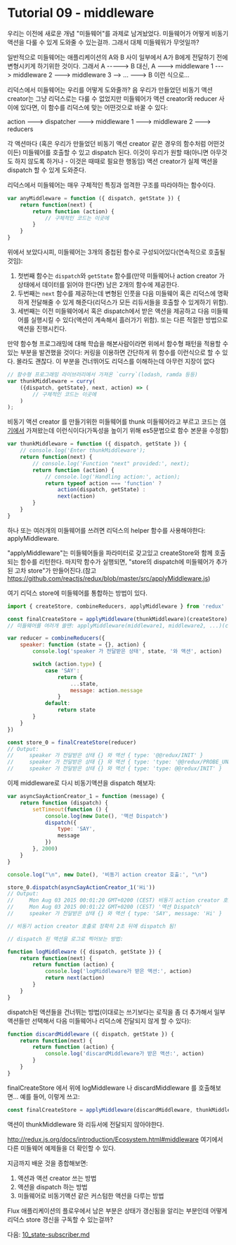 <!-- Tutorial 09 - middleware.js -->
# Tutorial 09 - middleware

<!-- We left dispatch-async-action-2.js with a new concept: "middleware". Somehow middleware should help us to solve async action handling. So what exactly is middleware? -->

우리는 이전에 새로운 개념 "미들웨어"를 과제로 남겨놨었다. 미들웨어가 어떻게 비동기 액션을 다룰 수 있게 도와줄 수 있는걸까. 그래서 대체 미들웨워가 무엇일까?

<!-- Generally speaking middleware is something that goes between parts A and B of an application to transform what A sends before passing it to B. So instead of having:
A -----\> B
we end up having
A ---\> middleware 1 ---\> middleware 2 ---\> middleware 3 --\> ... ---\> B -->

일반적으로 미들웨어는 애플리케이션의 A와 B 사이 일부에서 A가 B에게 전달하기 전에 변형시키게 하기위한 것이다.
그래서 A -----> B 대신, A ---> middleware 1 ---> middleware 2 ---> middleware 3 --> ... ---> B 이런 식으로...

<!-- How could middleware help us in the Redux context? Well it seems that the function that we are returning from our async action creator cannot be handled natively by Redux but if we had a middleware between our action creator and our reducers, we could transform this function into something that suits Redux: -->

리덕스에서 미들웨어는 우리를 어떻게 도와줄까? 음 우리가 만들었던 비동기 액션 creator는 그냥 리덕스로는 다룰 수 없었지만 미들웨어가 액션 creator와 reducer 사이에 있다면, 이 함수를 리덕스에 맞는 어떤것으로 바꿀 수 있다:

<!-- action ---\> dispatcher ---\> middleware 1 ---\> middleware 2 ---\> reducers -->

action ---> dispatcher ---> middleware 1 ---> middleware 2 ---> reducers

<!-- Our middleware will be called each time an action (or whatever else, like a function in our async action creator case) is dispatched and it should be able to help our action creator dispatch the real action when it wants to (or do nothing - this is a totally valid and
sometimes desired behavior). -->

각 액션마다 (혹은 우리가 만들었던 비동기 액션 creator 같은 경우의 함수처럼 어떤것이든) 미들웨어를 호출할 수 있고 dispatch 된다. 이것이 우리가 원할 때(아니면 아무것도 하지 않도록 하거나 - 이것은 때때로 필요한 행동임) 액션 creator가 실제 액션을 dispatch 할 수 있게 도와준다.

<!-- In Redux, middleware are functions that must conform to a very specific signature and follow a strict structure:
/*
    var anyMiddleware = function ({ dispatch, getState }) {
        return function(next) {
            return function (action) {
                // your middleware-specific code goes here
            }
        }
    }
*/ -->

리덕스에서 미들웨어는 매우 구체적인 특징과 엄격한 구조를 따라야하는 함수이다.
```js
var anyMiddleware = function ({ dispatch, getState }) {
    return function(next) {
        return function (action) {
            // 구체적인 코드는 이곳에
        }
    }
}
```

<!-- As you can see above, a middleware is made of 3 nested functions (that will get called sequentially):
1) The first level provides the dispatch function and a getState function (if your middleware or your action creator needs to read data from state) to the 2 other levels
2) The second level provides the next function that will allow you to explicitly hand over your transformed input to the next middleware or to Redux (so that Redux can finally call all reducers).
3) the third level provides the action received from the previous middleware or from your dispatch and can either trigger the next middleware (to let the action continue to flow) or process the action in any appropriate way. -->

위에서 보았다시피, 미들웨어는 3개의 중첩된 함수로 구성되어있다(연속적으로 호출될 것임):
1. 첫번째 함수는 `dispatch`와 `getState` 함수를(만약 미들웨어나 action creator 가 상태에서 데이터를 읽어야 한다면) 남은 2개의 함수에 제공한다.
2. 두번째는 `next` 함수를 제공하는데 변형된 인풋을 다음 미들웨어 혹은 리덕스에 명확하게 전달해줄 수 있게 해준다(리덕스가 모든 리듀서들을 호출할 수 있게하기 위함).
3. 세번째는 이전 미들웨어에서 혹은 dispatch에서 받은 액션을 제공하고 다음 미들웨어를 실행시킬 수 있다(액션이 계속해서 흘러가기 위함). 또는 다른 적절한 방법으로 액션을 진행시킨다.

<!-- Those of you who are trained to functional programming may have recognized above an opportunity to apply a functional pattern: currying (if you aren't, don't worry, skipping the next 10 lines won't affect your Redux understanding). Using currying, you could simplify the above function like that:
/*
    // "curry" may come from any functional programming library (lodash, ramda, etc.)
    var thunkMiddleware = curry(
        ({dispatch, getState}, next, action) => (
            // your middleware-specific code goes here
        )
    );
*/ -->

만약 함수형 프로그래밍에 대해 학습을 해본사람이라면 위에서 함수형 패턴을 적용할 수 있는 부분을 발견했을 것이다: 커링을 이용하면 간단하게 위 함수를 이런식으로 할 수 있다. 몰라도 괜찮다. 이 부분을 건너뛰어도 리덕스를 이해하는데 아무런 지장이 없다
```js
// 함수형 프로그래밍 라이브러리에서 가져온 `curry`(lodash, ramda 등등)
var thunkMiddleware = curry(
    ({dispatch, getState}, next, action) => (
        // 구체적인 코드는 이곳에
    )
);
```

<!-- The middleware we have to build for our async action creator is called a thunk middleware and its code is provided here: https://github.com/gaearon/redux-thunk.
Here is what it looks like (with function body translated to es5 for readability):

var thunkMiddleware = function ({ dispatch, getState }) {
    // console.log('Enter thunkMiddleware');
    return function(next) {
        // console.log('Function "next" provided:', next);
        return function (action) {
            // console.log('Handling action:', action);
            return typeof action === 'function' ?
                action(dispatch, getState) :
                next(action)
        }
    }
} -->

비동기 액션 creator 를 만들기위한 미들웨어를 thunk 미들웨어라고 부르고 코드는 [여기에서](https://github.com/gaearon/redux-thunk) 가져왔는데 이런식이다(가독성을 높이기 위해 es5문법으로 함수 본문을 수정함)

```js
var thunkMiddleware = function ({ dispatch, getState }) {
    // console.log('Enter thunkMiddleware');
    return function(next) {
        // console.log('Function "next" provided:', next);
        return function (action) {
            // console.log('Handling action:', action);
            return typeof action === 'function' ?
                action(dispatch, getState) :
                next(action)
        }
    }
}
```

<!-- To tell Redux that we have one or more middlewares, we must use one of Redux's helper functions: applyMiddleware. -->

하나 또는 여러개의 미들웨어를 쓰려면 리덕스의 helper 함수를 사용해야한다: applyMiddleware.

<!-- "applyMiddleware" takes all your middlewares as parameters and returns a function to be called
with Redux createStore. When this last function is invoked, it will produce "a higher-order
store that applies middleware to a store's dispatch".
(from https://github.com/reactjs/redux/blob/master/src/applyMiddleware.js) -->

"applyMiddleware"는 미들웨어들을 파라미터로 갖고있고 createStore와 함께 호출되는 함수를 리턴한다. 마지막 함수가 실행되면, "store의 dispatch에 미들웨어가 추가된 고차 store"가 만들어진다.(참고 https://github.com/reactjs/redux/blob/master/src/applyMiddleware.js)

<!-- Here is how you would integrate a middleware into your Redux store: -->

여기 리덕스 store에 미들웨어를 통합하는 방법이 있다.

<!-- import { createStore, combineReducers, applyMiddleware } from 'redux'

const finalCreateStore = applyMiddleware(thunkMiddleware)(createStore)
// For multiple middlewares, write: applyMiddleware(middleware1, middleware2, ...)(createStore)

var reducer = combineReducers({
    speaker: function (state = {}, action) {
        console.log('speaker was called with state', state, 'and action', action)

        switch (action.type) {
            case 'SAY':
                return {
                    ...state,
                    message: action.message
                }
            default:
                return state
        }
    }
})

const store_0 = finalCreateStore(reducer)
// Output:
//     speaker was called with state {} and action { type: '@@redux/INIT' }
//     speaker was called with state {} and action { type: '@@redux/PROBE_UNKNOWN_ACTION_s.b.4.z.a.x.a.j.o.r' }
//     speaker was called with state {} and action { type: '@@redux/INIT' } -->

```js
import { createStore, combineReducers, applyMiddleware } from 'redux'

const finalCreateStore = applyMiddleware(thunkMiddleware)(createStore)
// 미들웨어를 여러개 쓸땐: applyMiddleware(middleware1, middleware2, ...)(createStore)

var reducer = combineReducers({
    speaker: function (state = {}, action) {
        console.log('speaker 가 전달받은 상태', state, '와 액션', action)

        switch (action.type) {
            case 'SAY':
                return {
                    ...state,
                    message: action.message
                }
            default:
                return state
        }
    }
})

const store_0 = finalCreateStore(reducer)
// Output:
//     speaker 가 전달받은 상태 {} 와 액션 { type: '@@redux/INIT' }
//     speaker 가 전달받은 상태 {} 와 액션 { type: 'type: '@@redux/PROBE_UNKNOWN_ACTION_s.b.4.z.a.x.a.j.o.r' }
//     speaker 가 전달받은 상태 {} 와 액션 { type: 'type: @@redux/INIT' }

```

<!-- Now that we have our middleware-ready store instance, let's try again to dispatch our async action: -->

<!-- var asyncSayActionCreator_1 = function (message) {
    return function (dispatch) {
        setTimeout(function () {
            console.log(new Date(), 'Dispatch action now:')
            dispatch({
                type: 'SAY',
                message
            })
        }, 2000)
    }
}

console.log("\n", new Date(), 'Running our async action creator:', "\n")

store_0.dispatch(asyncSayActionCreator_1('Hi'))
// Output:
//     Mon Aug 03 2015 00:01:20 GMT+0200 (CEST) Running our async action creator:
//     Mon Aug 03 2015 00:01:22 GMT+0200 (CEST) 'Dispatch action now:'
//     speaker was called with state {} and action { type: 'SAY', message: 'Hi' }

// Our action is correctly dispatched 2 seconds after our call the async action creator!

// Just for your curiosity, here is how a middleware to log all actions that are dispatched, would
// look like:

function logMiddleware ({ dispatch, getState }) {
    return function(next) {
        return function (action) {
            console.log('logMiddleware action received:', action)
            return next(action)
        }
    }
} -->

이제 middleware로 다시 비동기액션을 dispatch 해보자:

```js
var asyncSayActionCreator_1 = function (message) {
    return function (dispatch) {
        setTimeout(function () {
            console.log(new Date(), '액션 Dispatch')
            dispatch({
                type: 'SAY',
                message
            })
        }, 2000)
    }
}

console.log("\n", new Date(), '비동기 action creator 호출:', "\n")

store_0.dispatch(asyncSayActionCreator_1('Hi'))
// Output:
//     Mon Aug 03 2015 00:01:20 GMT+0200 (CEST) 비동기 action creator 호출:
//     Mon Aug 03 2015 00:01:22 GMT+0200 (CEST) '액션 Dispatch'
//     speaker 가 전달받은 상태 {} 와 액션 { type: 'SAY', message: 'Hi' }

// 비동기 action creator 호출로 정확히 2초 뒤에 dispatch 됨!

// dispatch 된 액션을 로그로 찍어보는 방법:

function logMiddleware ({ dispatch, getState }) {
    return function(next) {
        return function (action) {
            console.log('logMiddleware가 받은 액션:', action)
            return next(action)
        }
    }
}
```

<!-- Same below for a middleware to discard all actions that are dispatched (not very useful as is but with a bit of more logic it could selectively discard a few actions while passing others to next middleware or Redux):
function discardMiddleware ({ dispatch, getState }) {
    return function(next) {
        return function (action) {
            console.log('discardMiddleware action received:', action)
        }
    }
} -->

dispatch된 액션들을 건너뛰는 방법(이대로는 쓰기보다는 로직을 좀 더 추가해서 일부 액션들만 선택해서 다음 미들웨어나 리덕스에 전달되지 않게 할 수 있다):
```js
function discardMiddleware ({ dispatch, getState }) {
    return function(next) {
        return function (action) {
            console.log('discardMiddleware가 받은 액션:', action)
        }
    }
}
```

<!-- Try to modify finalCreateStore call above by using the logMiddleware and / or the discardMiddleware
and see what happens...
For example, using:
    const finalCreateStore = applyMiddleware(discardMiddleware, thunkMiddleware)(createStore)
should make your actions never reach your thunkMiddleware and even less your reducers. -->

finalCreateStore 에서 위에 logMiddleware 나 discardMiddleware 를 호출해보면...
예를 들어, 이렇게 쓰고:
```js
const finalCreateStore = applyMiddleware(discardMiddleware, thunkMiddleware)(createStore)
```
액션이 thunkMiddleware 와 리듀서에 전달되지 않아야한다.

<!-- See http://redux.js.org/docs/introduction/Ecosystem.html#middleware, section Middleware, to see other middleware examples. -->

http://redux.js.org/docs/introduction/Ecosystem.html#middleware 여기에서 다른 미들웨어 예제들을 더 확인할 수 있다.

<!-- Let's sum up what we've learned so far:
1) We know how to write actions and action creators
2) We know how to dispatch our actions
3) We know how to handle custom actions like asynchronous actions thanks to middlewares -->

지금까지 배운 것을 종합해보면:
1. 액션과 액션 creator 쓰는 방법
2. 액션을 dispatch 하는 방법
3. 미들웨어로 비동기액션 같은 커스텀한 액션을 다루는 방법

<!-- The only missing piece to close the loop of Flux application is to be notified about state updates in order to react to them (by re-rendering our components for example).

So how do we subscribe to our Redux store updates? -->

Flux 애플리케이션의 플로우에서 남은 부분은 상태가 갱신됨을 알리는 부분인데 어떻게 리덕스 store 갱신을 구독할 수 있는걸까?

<!-- Go to next tutorial: 10_state-subscriber.js -->
다음: [10_state-subscriber.md](./10_state-subscriber.md)
